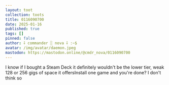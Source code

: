 ```yaml
---
layout: toot
collection: toots
title: 0116090700
date: 2025-01-16
published: true
tags: []
pinned: false
author: ⸸ commander ░ nova ⸸ :~$
avatar: /img/avatar/daemon.jpeg
mastodon: https://mastodon.online/@cmdr_nova/0116090700
---
```


I know if I bought a Steam Deck it definitely wouldn't be the lower tier, weak 128 or 256 gigs of space it offersInstall one game and you're done? I don't think so
